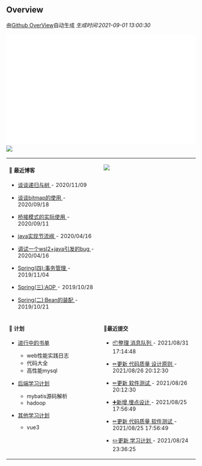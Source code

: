
## Overview

由[Github OverView](https://github.com/0xcaffebabe/0xcaffebabe)自动生成 _生成时间:2021-09-01 13:00:30_

![](https://raw.githubusercontent.com/0xcaffebabe/github-stats/master/generated/overview.svg)![](https://github-readme-stats.vercel.app/api/top-langs/?username=0xcaffebabe&layout=compact&langs_count=8)

<table>

<tr>
<td valign="top" width="50%">

#### 📖 最近博客


* <a href="https://0xcaffebabe.github.io/%E7%AE%97%E6%B3%95/2020/11/09/%E8%B0%88%E8%B0%88%E9%80%92%E5%BD%92%E4%B8%8E%E6%A0%91.html" target="_blank"> 谈谈递归与树 </a> - 2020/11/09 

    
* <a href="https://0xcaffebabe.github.io/%E7%AE%97%E6%B3%95/2020/09/18/%E8%B0%88%E8%B0%88bitmap%E7%9A%84%E4%BD%BF%E7%94%A8.html" target="_blank"> 谈谈bitmap的使用 </a> - 2020/09/18 

    
* <a href="https://0xcaffebabe.github.io/%E8%AE%BE%E8%AE%A1%E6%A8%A1%E5%BC%8F/2020/09/11/%E6%A1%A5%E6%8E%A5%E6%A8%A1%E5%BC%8F%E7%9A%84%E5%AE%9E%E9%99%85%E4%BD%BF%E7%94%A8.html" target="_blank"> 桥接模式的实际使用 </a> - 2020/09/11 

    
* <a href="https://0xcaffebabe.github.io/java/2020/04/16/JAVA%E5%AE%9E%E7%8E%B0%E8%8A%82%E6%B5%81%E9%98%80.html" target="_blank"> java实现节流阀 </a> - 2020/04/16 

    
* <a href="https://0xcaffebabe.github.io/%E6%97%A5%E5%B8%B8/2020/04/16/%E8%B0%83%E8%AF%95%E4%B8%80%E4%B8%AAwsl2+java%E5%BC%95%E5%8F%91%E7%9A%84bug.html" target="_blank"> 调试一个wsl2+java引发的bug </a> - 2020/04/16 

    
* <a href="https://0xcaffebabe.github.io/spring/2019/11/04/Spring-%E5%9B%9B-%E4%BA%8B%E5%8A%A1%E7%AE%A1%E7%90%86.html" target="_blank"> Spring(四):事务管理 </a> - 2019/11/04 

    
* <a href="https://0xcaffebabe.github.io/spring/2019/10/28/Spring(%E4%B8%89)-AOP.html" target="_blank"> Spring(三):AOP </a> - 2019/10/28 

    
* <a href="https://0xcaffebabe.github.io/spring/2019/10/21/Spring(%E4%BA%8C)-Bean%E7%9A%84%E8%A3%85%E9%85%8D.html" target="_blank"> Spring(二):Bean的装配 </a> - 2019/10/21 

        

</td>

<td valign="top" width="50%">

![](https://github-readme-stats.vercel.app/api/wakatime?username=0xcaffebabe)

</td>

</tr>

<tr>

<td valign="top" width="50%">

#### 📝 计划

- [进行中的书单](https://github.com/users/0xcaffebabe/projects/4)
  - web性能实践日志
  - 代码大全
  - 高性能mysql


- [后端学习计划](https://github.com/users/0xcaffebabe/projects/1)
  - mybatis源码解析
  - hadoop


- [其他学习计划](https://github.com/users/0xcaffebabe/projects/3)
  - vue3


<td>

#### 🌴最近提交


  * <a href="https://github.com/0xcaffebabe/note/commit/1d0f753e25b3daa55e235482285d042f98f5265b" target="_blank"> 📦整理 消息队列 </a> - 2021/08/31 17:14:48 

    
  * <a href="https://github.com/0xcaffebabe/note/commit/9da3cf679e0ae0964e0a9efa877751635b57b24b" target="_blank"> ✏更新 代码质量 设计原则 </a> - 2021/08/26 20:12:30 

    
  * <a href="https://github.com/0xcaffebabe/note/commit/1daff4acde743d0a5e49dbc717868ccd96cc9433" target="_blank"> ✏更新 软件测试 </a> - 2021/08/26 20:12:30 

    
  * <a href="https://github.com/0xcaffebabe/note/commit/4824b12b510ef9d47b931b383dbfb9bf6fc5975d" target="_blank"> ➕新增 埋点设计 </a> - 2021/08/25 17:56:49 

    
  * <a href="https://github.com/0xcaffebabe/note/commit/48a59bac6096b4d96d47dce6dabab96a3723022d" target="_blank"> ✏更新 代码质量 软件测试 </a> - 2021/08/25 17:56:49 

    
  * <a href="https://github.com/0xcaffebabe/note/commit/d3e6edee8ea64d873ea81036f7feea80967fd556" target="_blank"> ✏️更新 学习计划 </a> - 2021/08/24 23:36:25 

    

</td>

</tr>

</table>

